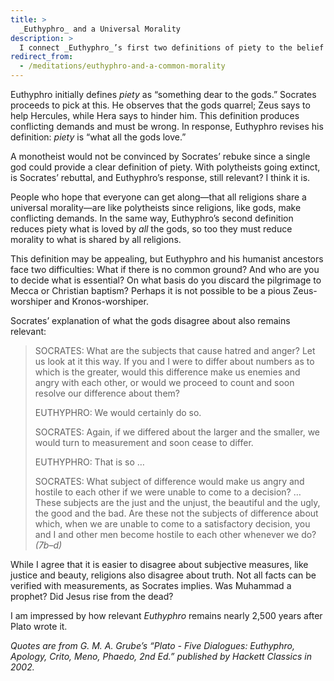 ```yaml
---
title: >
  _Euthyphro_ and a Universal Morality
description: >
  I connect _Euthyphro_’s first two definitions of piety to the belief in a universal moral standard among religions.
redirect_from:
  - /meditations/euthyphro-and-a-common-morality
---
```


Euthyphro initially defines _piety_ as “something dear to the gods.”  Socrates proceeds to pick at this. He observes that the gods quarrel; Zeus says to help Hercules, while Hera says to hinder him. This definition produces conflicting demands and must be wrong. In response, Euthyphro revises his definition: _piety_ is “what all the gods love.”

A monotheist would not be convinced by Socrates’ rebuke since a single god could provide a clear definition of piety. With polytheists going extinct, is Socrates’ rebuttal, and Euthyphro’s response, still relevant? I think it is.

People who hope that everyone can get along—that all religions share a universal morality—are like polytheists since religions, like gods, make conflicting demands.  In the same way, Euthyphro’s second definition reduces piety what is loved by _all_ the gods, so too they must reduce morality to what is shared by all religions.

This definition may be appealing, but Euthyphro and his humanist ancestors face two difficulties: What if there is no common ground? And who are you to decide what is essential? On what basis do you discard the pilgrimage to Mecca or Christian baptism? Perhaps it is not possible to be a pious Zeus-worshiper and Kronos-worshiper.

Socrates’ explanation of what the gods disagree about also remains relevant:

<blockquote class="prose">
<p>SOCRATES: What are the subjects that cause hatred and anger? Let us look at it this way. If you and I were to differ about numbers as to which is the greater, would this difference make us enemies and angry with each other, or would we proceed to count and soon resolve our difference about them?</p>
<p>EUTHYPHRO: We would certainly do so.</p>
<p>SOCRATES: Again, if we differed about the larger and the smaller, we would turn to measurement and soon cease to differ.</p>
<p>EUTHYPHRO: That is so …</p>
<p>SOCRATES: What subject of difference would make us angry and hostile to each other if we were unable to come to a decision? … These subjects are the just and the unjust, the beautiful and the ugly, the good and the bad. Are these not the subjects of difference about which, when we are unable to come to a satisfactory decision, you and I and other men become hostile to each other whenever we do? <cite>(7b–d)</cite></p>
</blockquote>

While I agree that it is easier to disagree about subjective measures, like justice and beauty, religions also disagree about truth. Not all facts can be verified with measurements, as Socrates implies. Was Muhammad a prophet? Did Jesus rise from the dead?

I am impressed by how relevant _Euthyphro_ remains nearly 2,500 years after Plato wrote it.

_Quotes are from G. M. A. Grube’s “Plato - Five Dialogues: Euthyphro, Apology, Crito, Meno, Phaedo, 2nd Ed.” published by Hackett Classics in 2002._
